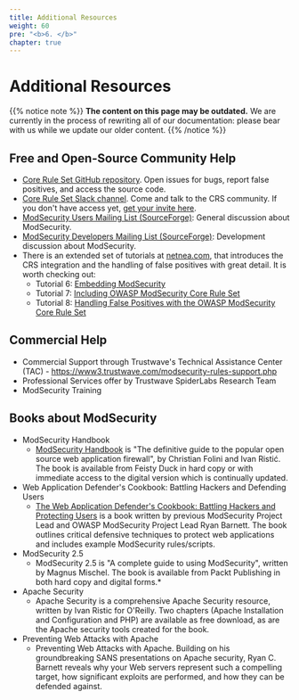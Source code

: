 ```yaml
---
title: Additional Resources
weight: 60
pre: "<b>6. </b>"
chapter: true
---
```


# Additional Resources

{{% notice note %}}
**The content on this page may be outdated.** We are currently in the process of rewriting all of our documentation: please bear with us while we update our older content.
{{% /notice %}}

## Free and Open-Source Community Help

- [Core Rule Set GitHub repository](https://github.com/coreruleset/coreruleset). Open issues for bugs, report false positives, and access the source code.
- [Core Rule Set Slack channel](https://owasp.slack.com/archives/CBKGH8A5P). Come and talk to the CRS community. If you don't have access yet, [get your invite here](https://owasp.org/slack/invite).
- [ModSecurity Users Mailing List (SourceForge)](https://lists.sourceforge.net/lists/listinfo/mod-security-users): General discussion about ModSecurity.
- [ModSecurity Developers Mailing List (SourceForge)](https://lists.sourceforge.net/lists/listinfo/mod-security-developers): Development discussion about ModSecurity.
- There is an extended set of tutorials at [netnea.com](https://www.netnea.com/), that introduces the CRS integration and the handling of false positives with great detail. It is worth checking out:
  - Tutorial 6: [Embedding ModSecurity](https://www.netnea.com/cms/apache-tutorial-6_embedding-modsecurity/)
  - Tutorial 7: [Including OWASP ModSecurity Core Rule Set](https://www.netnea.com/cms/apache-tutorial-7_including-modsecurity-core-rules/)
  - Tutorial 8: [Handling False Positives with the OWASP ModSecurity Core Rule Set](https://www.netnea.com/cms/apache-tutorial-8_handling-false-positives-modsecurity-core-rule-set/)


## Commercial Help

- Commercial Support through Trustwave\'s Technical Assistance Center (TAC) - <https://www3.trustwave.com/modsecurity-rules-support.php>
- Professional Services offer by Trustwave SpiderLabs Research Team
- ModSecurity Training

## Books about ModSecurity

- ModSecurity Handbook
  - [ModSecurity Handbook](https://www.feistyduck.com/books/modsecurity-handbook/) is "The definitive guide to the popular open source web application firewall", by Christian Folini and Ivan Ristić. The book is available from Feisty Duck in hard copy or with immediate access to the digital version which is continually updated.
- Web Application Defender's Cookbook: Battling Hackers and Defending Users
  - [The Web Application Defender's Cookbook: Battling Hackers and Protecting Users](https://www.oreilly.com/library/view/web-application-defenders/9781118417058/) is a book written by previous ModSecurity Project Lead and OWASP ModSecurity Project Lead Ryan Barnett. The book outlines critical defensive techniques to protect web applications and includes example ModSecurity rules/scripts.
- ModSecurity 2.5
  - ModSecurity 2.5 is "A complete guide to using ModSecurity", written by Magnus Mischel. The book is available from Packt Publishing in both hard copy and digital forms.\*
- Apache Security
  - Apache Security is a comprehensive Apache Security resource, written by Ivan Ristic for O'Reilly. Two chapters (Apache Installation and Configuration and PHP) are available as free download, as are the Apache security tools created for the book.
- Preventing Web Attacks with Apache
  - Preventing Web Attacks with Apache. Building on his groundbreaking SANS presentations on Apache security, Ryan C. Barnett reveals why your Web servers represent such a compelling target, how significant exploits are performed, and how they can be defended against.
